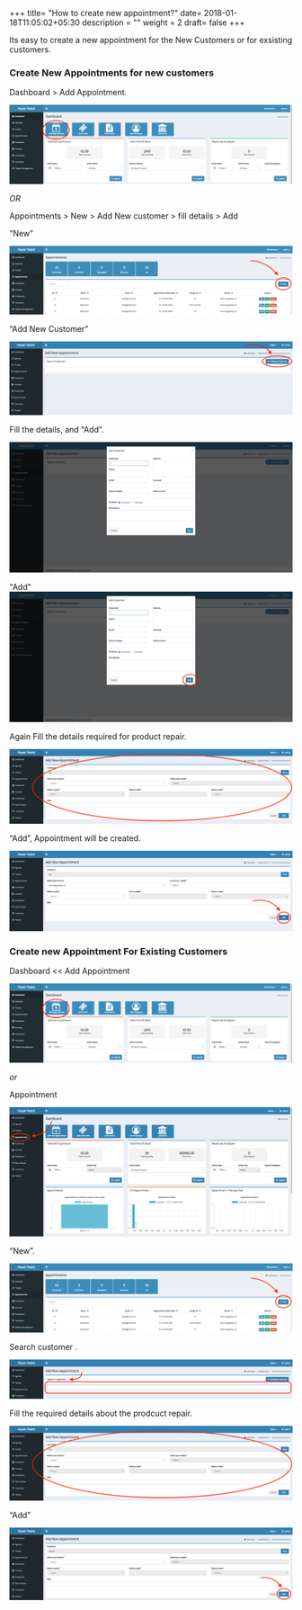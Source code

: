 +++
title= "How to create new appointment?"
date= 2018-01-18T11:05:02+05:30
description = ""
weight = 2
draft= false
+++



Its easy to create a new appointment for the New Customers or for exsisting customers.

### **Create New Appointments for new customers**
 

Dashboard > Add Appointment.

![dashboard add new appoinment](/images/appointments/dashboard_add_appointment.png)

*OR* 

Appointments > New > Add New customer > fill details > Add


“New” 

![new appointment for new customer](/images/appointments/click_new.png)

“Add New Customer”

![new appointment for new customer](/images/appointments/appointment_newcustomer.png)

Fill the details, and “Add”.

![new appointment for new customer](/images/appointments/appointment_filldata.png)

"Add" 
![new appointment for new customer](/images/appointments/appointment_add.png)

Again Fill the details required for product repair. 

![new appointment for new customer6](/images/appointments/appointment_filldetail.png)

“Add”, Appointment will be created. 

![new appointment for new customer5](/images/appointments/appointment_clickadd.png)



###  Create new Appointment For Existing Customers 

Dashboard << Add Appointment

![dashboard add new appoinment](/images/appointments/dashboard_add_appointment.png)

*or*  

Appointment

![new appointment for existing customer](/images/appointments/appointment_goto.png)

“New”.

![new appointment for new customer](/images/appointments/click_new.png)

Search customer .

![new appointment for existing customer2](/images/appointments/appointntment_search.png)

Fill the required details about the prodcuct repair. 

![new appointment for existing customer2](/images/appointments/appointment_filldetail.png)

“Add”

![new appointment for existing customer2](/images/appointments/appointment_1clickadd.png)








